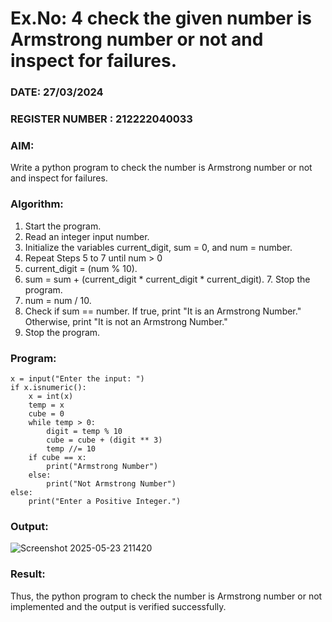 # Ex.No: 4 check the given number is Armstrong number or not and inspect for failures.
### DATE: 27/03/2024                                                                      
### REGISTER NUMBER : 212222040033
### AIM: 
Write a python program to check the number is Armstrong number or not and inspect for failures.

### Algorithm:
1.  Start the program.
2.	Read an integer input number.
3.	Initialize the variables current_digit, sum = 0, and num = number.
4.	Repeat Steps 5 to 7 until num > 0
5.	current_digit = (num % 10).
6.	sum = sum + (current_digit * current_digit * current_digit). 7. Stop the program.
7.	num = num / 10.
8.	Check if sum == number. If true, print "It is an Armstrong Number." Otherwise, print "It is not an Armstrong Number."
9.	Stop the program.

### Program:
```
x = input("Enter the input: ") 
if x.isnumeric(): 
    x = int(x) 
    temp = x 
    cube = 0
    while temp > 0: 
        digit = temp % 10 
        cube = cube + (digit ** 3) 
        temp //= 10 
    if cube == x: 
        print("Armstrong Number") 
    else: 
        print("Not Armstrong Number") 
else: 
    print("Enter a Positive Integer.")
```
### Output:
![Screenshot 2025-05-23 211420](https://github.com/user-attachments/assets/3629076a-aea6-498b-9a04-48e02dbfedfb)
### Result:
Thus, the python program to check the number is Armstrong number or not implemented and the output is verified successfully.


